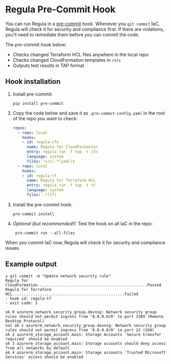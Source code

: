 # Regula Pre-Commit Hook

You can run Regula in a [pre-commit](https://pre-commit.com/) hook. Whenever you `git commit` IaC, Regula will check it for security and compliance first. If there are violations, you'll need to remediate them before you can commit the code.

The pre-commit hook below:

- Checks changed Terraform HCL files anywhere in the local repo
- Checks changed CloudFormation templates in `/src`
- Outputs test results in TAP format

## Hook installation

1. Install pre-commit:

    ```
    pip install pre-commit
    ```

2. Copy the code below and save it as `.pre-commit-config.yaml` in the root of the repo you want to check:

    ```yaml
    repos:
      - repo: local
        hooks:
        - id: regula-cfn
          name: Regula for CloudFormation
          entry: regula run -f tap -t cfn
          language: system
          files: ^src/.*(yaml)$
      - repo: local
        hooks:
        - id: regula-tf
          name: Regula for Terraform HCL
          entry: regula run -f tap -t tf
          language: system
          files: .*(tf)
    ```

3. Install the pre-commit hook:

    ```
    pre-commit install
    ```

4. *Optional (but recommended!):* Test the hook on all IaC in the repo:

        pre-commit run --all-files

When you commit IaC now, Regula will check it for security and compliance issues.

## Example output

```tap
± git commit -m "Update network security rule"
Regula for CloudFormation................................................Passed
Regula for Terraform HCL.................................................Failed
- hook id: regula-tf
- exit code: 1

ok 0 azurerm_network_security_group.devnsg: Network security group rules should not permit ingress from '0.0.0.0/0' to port 3389 (Remote Desktop Protocol)
not ok 1 azurerm_network_security_group.devnsg: Network security group rules should not permit ingress from '0.0.0.0/0' to port 22 (SSH)
ok 2 azurerm_storage_account.main: Storage Accounts 'Secure transfer required' should be enabled
ok 3 azurerm_storage_account.main: Storage accounts should deny access from all networks by default
ok 4 azurerm_storage_account.main: Storage accounts 'Trusted Microsoft Services' access should be enabled
```